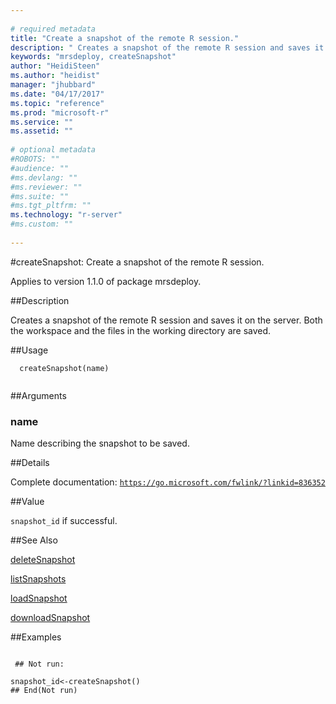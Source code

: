 ```yaml
--- 
 
# required metadata 
title: "Create a snapshot of the remote R session." 
description: " Creates a snapshot of the remote R session and saves it on the server. Both the workspace and the files in the working directory are saved. " 
keywords: "mrsdeploy, createSnapshot" 
author: "HeidiSteen"
ms.author: "heidist" 
manager: "jhubbard" 
ms.date: "04/17/2017" 
ms.topic: "reference" 
ms.prod: "microsoft-r" 
ms.service: "" 
ms.assetid: "" 
 
# optional metadata 
#ROBOTS: "" 
#audience: "" 
#ms.devlang: "" 
#ms.reviewer: "" 
#ms.suite: "" 
#ms.tgt_pltfrm: "" 
ms.technology: "r-server" 
#ms.custom: "" 
 
--- 
```

 
 
 
 
 #createSnapshot: Create a snapshot of the remote R session.

 Applies to version 1.1.0 of package mrsdeploy.
 
 ##Description
 
Creates a snapshot of the remote R session and saves it on the server. Both the workspace
and the files in the working directory are saved.
 
 
 ##Usage

```   
  createSnapshot(name)
 
```
 
 ##Arguments

   
  
 ### name
 Name describing the snapshot to be saved. 
  
 
 
 ##Details
 
Complete documentation: [`https://go.microsoft.com/fwlink/?linkid=836352`](https://go.microsoft.com/fwlink/?linkid=836352)

 
 
 ##Value
 
`snapshot_id` if successful.
 
 ##See Also
 
[deleteSnapshot](deletesnapshot.md)

[listSnapshots](listsnapshots.md)

[loadSnapshot](loadsnapshot.md)

[downloadSnapshot](downloadsnapshot.md)
   
 ##Examples

 ```
   
  ## Not run:
 
snapshot_id<-createSnapshot()
 ## End(Not run) 
  
 
```
 
 
